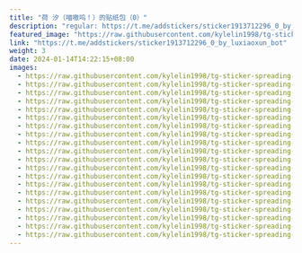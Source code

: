```yaml
---
title: "荷 汐（喵嗷呜！）的贴纸包（0）"
description: "regular: https://t.me/addstickers/sticker1913712296_0_by_luxiaoxun_bot"
featured_image: "https://raw.githubusercontent.com/kylelin1998/tg-sticker-spreading-worldwide-images/main/img/d80ec21b-2d1a-4904-89f1-3bf30262a838.jpg"
link: "https://t.me/addstickers/sticker1913712296_0_by_luxiaoxun_bot"
weight: 3
date: 2024-01-14T14:22:15+08:00
images:
  - https://raw.githubusercontent.com/kylelin1998/tg-sticker-spreading-worldwide-images/main/img/d80ec21b-2d1a-4904-89f1-3bf30262a838.jpg
  - https://raw.githubusercontent.com/kylelin1998/tg-sticker-spreading-worldwide-images/main/img/b17f831d-ac49-4160-87e7-0516ebd497a5.jpg
  - https://raw.githubusercontent.com/kylelin1998/tg-sticker-spreading-worldwide-images/main/img/b88420f0-8362-472b-b56c-0911018a016d.jpg
  - https://raw.githubusercontent.com/kylelin1998/tg-sticker-spreading-worldwide-images/main/img/3d2ae6fd-d088-4496-a257-2cad8ea93e30.jpg
  - https://raw.githubusercontent.com/kylelin1998/tg-sticker-spreading-worldwide-images/main/img/2fe0a73b-63df-4794-9972-16cd0e0c02e2.jpg
  - https://raw.githubusercontent.com/kylelin1998/tg-sticker-spreading-worldwide-images/main/img/e5828d95-8f40-46ef-8a3a-43a3e4f878cc.jpg
  - https://raw.githubusercontent.com/kylelin1998/tg-sticker-spreading-worldwide-images/main/img/ac372f6b-2f50-46d6-bf7c-cf4cc497206e.jpg
  - https://raw.githubusercontent.com/kylelin1998/tg-sticker-spreading-worldwide-images/main/img/e86dcddd-3500-4abc-8312-8117ac8047cb.jpg
  - https://raw.githubusercontent.com/kylelin1998/tg-sticker-spreading-worldwide-images/main/img/972e7310-8779-494b-9da3-20b990c05158.jpg
  - https://raw.githubusercontent.com/kylelin1998/tg-sticker-spreading-worldwide-images/main/img/0ed3438b-f12e-43a7-a6cd-960b803b073f.jpg
  - https://raw.githubusercontent.com/kylelin1998/tg-sticker-spreading-worldwide-images/main/img/7e854e9b-f782-4bd4-8a62-0511edb480c3.jpg
  - https://raw.githubusercontent.com/kylelin1998/tg-sticker-spreading-worldwide-images/main/img/0f5609ab-e09d-401c-8fd1-40c68da489b7.jpg
  - https://raw.githubusercontent.com/kylelin1998/tg-sticker-spreading-worldwide-images/main/img/3e855227-9722-44fe-a9b0-b203c4c8eed8.jpg
  - https://raw.githubusercontent.com/kylelin1998/tg-sticker-spreading-worldwide-images/main/img/757e64cc-2224-4988-8773-dfe9a061414e.jpg
  - https://raw.githubusercontent.com/kylelin1998/tg-sticker-spreading-worldwide-images/main/img/bd4f63fc-59b1-44ec-8b25-1acc34a5c7c1.jpg
  - https://raw.githubusercontent.com/kylelin1998/tg-sticker-spreading-worldwide-images/main/img/d43ecd54-91d3-46be-ab29-0cc07cabf145.jpg
  - https://raw.githubusercontent.com/kylelin1998/tg-sticker-spreading-worldwide-images/main/img/08fa5805-2363-4b78-b10d-bcb5c5dea7a3.jpg
  - https://raw.githubusercontent.com/kylelin1998/tg-sticker-spreading-worldwide-images/main/img/d53f3ead-1973-41f6-80c0-f457589009c6.jpg
  - https://raw.githubusercontent.com/kylelin1998/tg-sticker-spreading-worldwide-images/main/img/3931b8f2-a4a6-4d31-9fc7-8537f4133822.jpg
  - https://raw.githubusercontent.com/kylelin1998/tg-sticker-spreading-worldwide-images/main/img/68279640-b0fc-4897-ab3f-a2abe17cff5c.jpg
---
```

